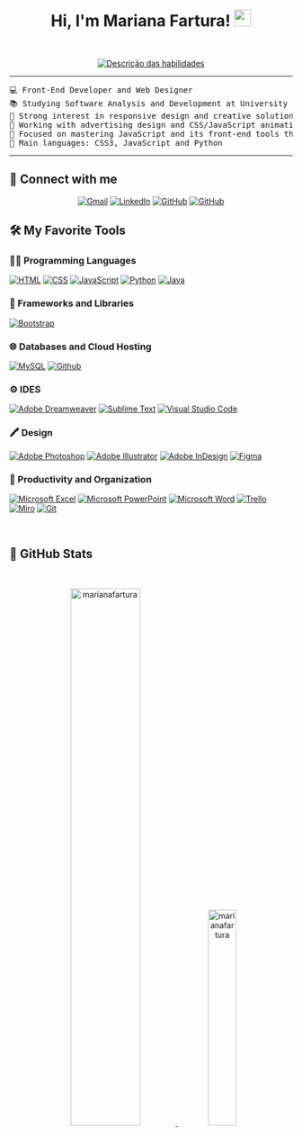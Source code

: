 <h1 align="center">
Hi, I'm Mariana Fartura!
	<a href="https://github.com/marianafartura" target="_self">
		<img src="https://media.giphy.com/media/hvRJCLFzcasrR4ia7z/giphy.gif" width="30">
	</a>
</h1>
<br/>
<p align="center">
	<a href="https://github.com/marianafartura">
<img src="https://readme-typing-svg.herokuapp.com?font=Fira+Code&pause=1000&color=E04175&center=true&random=false&width=435&lines=Software+Development+Student;Web+Designer;Freelancer;Always+learning+new+things" alt="Descrição das habilidades">
	</a>
</p>

<hr>

<pre>
💻 Front-End Developer and Web Designer
📚 Studying Software Analysis and Development at University Center Uninter
📝 Strong interest in responsive design and creative solutions
🔭 Working with advertising design and CSS/JavaScript animations
🌱 Focused on mastering JavaScript and its front-end tools through Alura's online courses
🌟 Main languages: CSS3, JavaScript and Python
</pre>
<hr>

## 🤝 Connect with me
<p align="center">
	<a href="mailto:contatomarianafartura@gmail.com"><img img src="https://img.shields.io/badge/Gmail-D14836?style=for-the-badge&logo=gmail&logoColor=white" alt="Gmail"/></a>
	<a href="https://www.linkedin.com/in/marianafartura/"><img src="https://img.shields.io/badge/LinkedIn-0077B5?style=for-the-badge&logo=linkedin&logoColor=white" alt="LinkedIn"/></a>
	<a href="https://github.com/marianafartura"><img src="https://img.shields.io/badge/GitHub-100000?style=for-the-badge&logo=github&logoColor=white" alt="GitHub"/></a>
 	<a href="https://behance.com/marianafartura"><img src="https://img.shields.io/badge/Behance-0054F7?style=for-the-badge&logo=behance&logoColor=white" alt="GitHub"/></a>
</p>

## 🛠️ My Favorite Tools

### 👨‍💻 Programming Languages

<p>
    <a href="https://github.com/marianafartura"><img alt="HTML" src="https://img.shields.io/badge/HTML5-E34F26?style=for-the-badge&logo=html5&logoColor=white"></a>
    <a href="https://github.com/marianafartura"><img alt="CSS" src="https://img.shields.io/badge/CSS3-1572B6?style=for-the-badge&logo=css3&logoColor=white"></a>
    <a href="https://github.com/marianafartura"><img alt="JavaScript" src="https://img.shields.io/badge/JavaScript-323330?style=for-the-badge&logo=javascript&logoColor=F7DF1E"></a>
    <a href="https://github.com/marianafartura"><img alt="Python" src="https://img.shields.io/badge/Python-FFD43B?style=for-the-badge&logo=python&logoColor=blue"></a>
    <a href="https://github.com/marianafartura"><img alt="Java" src="https://img.shields.io/badge/java-%23ED8B00.svg?style=for-the-badge&logo=openjdk&logoColor=white"></a>

### 🧰 Frameworks and Libraries

<p>
    <a href="https://github.com/marianafartura"><img alt="Bootstrap" src="https://img.shields.io/badge/Bootstrap-563D7C?style=for-the-badge&logo=bootstrap&logoColor=white"></a>
</p>

### 🌐 Databases and Cloud Hosting

<p>
    <a href="https://github.com/marianafartura"><img alt="MySQL" src="https://img.shields.io/badge/MySQL-00000F?style=for-the-badge&logo=mysql&logoColor=white"></a>
    <a href="https://github.com/marianafartura"><img alt="Github" src="https://img.shields.io/badge/GitHub-100000?style=for-the-badge&logo=github&logoColor=white"></a>
</p>

### ⚙️ IDES
<p>
    <a href="https://github.com/marianafartura"><img alt="Adobe Dreamweaver" src="https://img.shields.io/badge/Adobe%20Dreamweaver-072401?style=for-the-badge&logo=Adobe%20Dreamweaver&logoColor=34F400"></a>
    <a href="https://github.com/marianafartura"><img alt="Sublime Text" src="https://img.shields.io/badge/sublime_text-%23575757.svg?&style=for-the-badge&logo=sublime-text&logoColor=important"></a>
    <a href="https://github.com/marianafartura"><img alt="Visual Studio Code" src="https://img.shields.io/badge/VSCode-0078D4?style=for-the-badge&logo=visual%20studio%20code&logoColor=white"></a>
</p>

### 🖍️ Design

<p>
    <a href="https://github.com/marianafartura"><img alt="Adobe Photoshop" src="https://img.shields.io/badge/Adobe%20Photoshop-31A8FF?style=for-the-badge&logo=Adobe%20Photoshop&logoColor=black"></a>
    <a href="https://github.com/marianafartura"><img alt="Adobe Illustrator" src="https://img.shields.io/badge/Adobe%20Illustrator-FF9A00?style=for-the-badge&logo=adobe%20illustrator&logoColor=white"></a>
    <a href="https://github.com/marianafartura"><img alt="Adobe InDesign" src="https://img.shields.io/badge/Adobe%20InDesign-FF3366?style=for-the-badge&logo=Adobe%20InDesign&logoColor=white"></a>
    <a href="https://github.com/marianafartura"><img alt="Figma" src="https://img.shields.io/badge/Figma-F24E1E?style=for-the-badge&logo=figma&logoColor=white"></a>
</p>

### 🚀 Productivity and Organization

<p>
    <a href="https://github.com/marianafartura"><img alt="Microsoft Excel" src="https://img.shields.io/badge/Microsoft_Excel-217346?style=for-the-badge&logo=microsoft-excel&logoColor=white"></a>
    <a href="https://github.com/marianafartura"><img alt="Microsoft PowerPoint" src="https://img.shields.io/badge/Microsoft_PowerPoint-B7472A?style=for-the-badge&logo=microsoft-powerpoint&logoColor=white"></a>
    <a href="https://github.com/marianafartura"><img alt="Microsoft Word" src="https://img.shields.io/badge/Microsoft_Word-2B579A?style=for-the-badge&logo=microsoft-word&logoColor=white"></a>
    <a href="https://github.com/marianafartura"><img alt="Trello" src="https://img.shields.io/badge/Trello-0052CC?style=for-the-badge&logo=trello&logoColor=white"></a>
    <a href="https://github.com/marianafartura"><img alt="Miro" src="https://img.shields.io/badge/Miro-F7C922?style=for-the-badge&logo=Miro&logoColor=050036"></a>
    <a href="https://github.com/marianafartura"><img alt="Git" src="https://img.shields.io/badge/GIT-E44C30?style=for-the-badge&logo=git&logoColor=white"></a>
</p>

</br>

## <a href="https://github.com/marianafartura"></a> 🎯 GitHub Stats

<br/>
<p align="center">
	<a href="https://github.com/marianafartura">
	<img width="49.5%" src="https://github-readme-stats-git-masterrstaa-rickstaa.vercel.app/api?username=marianafartura&theme=monokai" alt="marianafartura">
	<img width="31.4%" src="https://github-readme-stats.vercel.app/api/top-langs/?username=marianafartura&theme=monokai" alt="marianafartura">
	</a>
	<br/>
</p>
</br>
